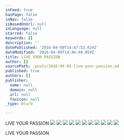 ```yaml
---
inFeed: true
hasPage: false
inNav: false
isBasedOnUrl: null
inLanguage: null
starred: false
keywords: []
description: ''
datePublished: '2016-04-09T14:47:52.024Z'
dateModified: '2016-04-09T14:46:48.859Z'
title: LIVE YOUR PASSION
author: []
sourcePath: _posts/2016-04-05-live-your-passion.md
published: true
authors: []
publisher:
  name: null
  domain: null
  url: null
  favicon: null
_type: Blurb

---
```

LIVE YOUR PASSION
![](https://the-grid-user-content.s3-us-west-2.amazonaws.com/3205459a-ae5a-4e8f-83f7-bb2972188c40.jpg)
![](https://the-grid-user-content.s3-us-west-2.amazonaws.com/93c64563-131a-4656-9a4a-4822bf20319b.jpg)
![](https://the-grid-user-content.s3-us-west-2.amazonaws.com/c9581a11-1237-446c-a977-d486bbc0f96a.jpg)
![](https://the-grid-user-content.s3-us-west-2.amazonaws.com/936d3510-f083-40ca-92ba-80e86aba11fe.jpg)
![](https://the-grid-user-content.s3-us-west-2.amazonaws.com/7b57d40f-93be-4770-be22-62ea94a5d6c9.jpg)
![](https://the-grid-user-content.s3-us-west-2.amazonaws.com/40046be5-8929-497e-b3a2-48e1d127ba84.jpg)
![](https://the-grid-user-content.s3-us-west-2.amazonaws.com/763de6d5-9037-46bc-a3b1-a5b4dd351b0c.jpg)
![](https://the-grid-user-content.s3-us-west-2.amazonaws.com/3d514f10-69b6-422b-a909-ea5ee71c51a5.jpg)
![](https://the-grid-user-content.s3-us-west-2.amazonaws.com/77fb5720-e6f4-4738-9251-76381fc48e9e.jpg)
![](https://the-grid-user-content.s3-us-west-2.amazonaws.com/8de26687-123d-4ae4-a6a1-6c2dcd9c9e2e.jpg)
![](https://the-grid-user-content.s3-us-west-2.amazonaws.com/f0981e7e-2e56-43bb-a0c9-112b29731a5c.jpg)

LIVE YOUR PASSION